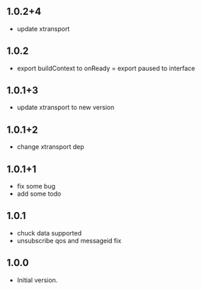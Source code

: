 ## 1.0.2+4
- update xtransport

## 1.0.2
- export buildContext to onReady
= export paused to interface

## 1.0.1+3
- update xtransport to new version

## 1.0.1+2
- change xtransport dep

## 1.0.1+1

- fix some bug
- add some todo

## 1.0.1

- chuck data supported
- unsubscribe qos and messageid fix

## 1.0.0

- Initial version.
